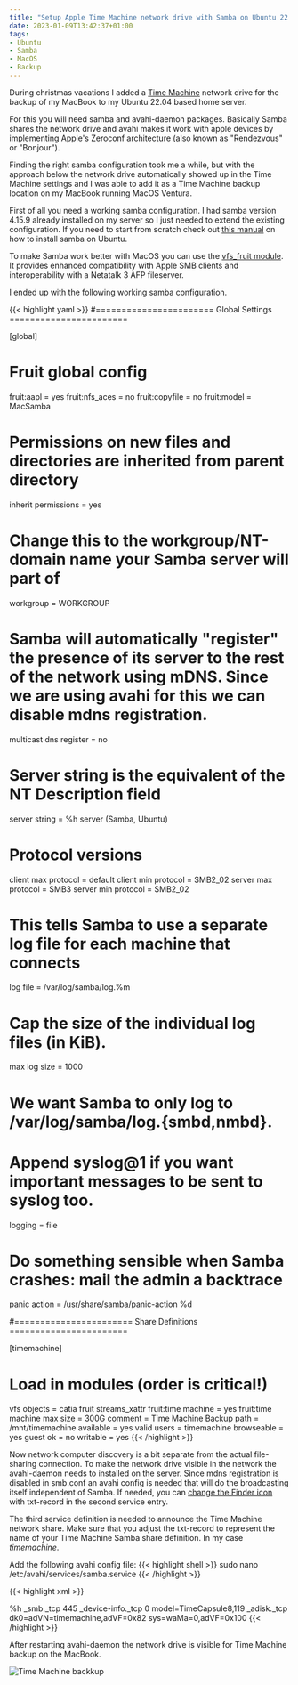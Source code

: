 ```yaml
---
title: "Setup Apple Time Machine network drive with Samba on Ubuntu 22.04"
date: 2023-01-09T13:42:37+01:00
tags:
- Ubuntu
- Samba
- MacOS
- Backup
---
```


During christmas vacations I added a [Time Machine](https://support.apple.com/HT201250) network drive for the backup of my MacBook to my Ubuntu 22.04 based home server.

For this you will need samba and avahi-daemon packages. Basically Samba shares the network drive and avahi makes it work with apple devices by implementing Apple's Zeroconf architecture (also known as "Rendezvous" or "Bonjour").

Finding the right samba configuration took me a while, but with the approach below the network drive automatically showed up in the Time Machine settings and I was able to add it as a Time Machine backup location on my MacBook running MacOS Ventura.

First of all you need a working samba configuration. I had samba version 4.15.9 already installed on my server so I just needed to extend the existing configuration. If you need to start from scratch check out [this manual](https://ubuntu.com/server/docs/samba-file-server) on how to install samba on Ubuntu.

To make Samba work better with MacOS you can use the [vfs_fruit module](https://www.samba.org/samba/docs/current/man-html/vfs_fruit.8.html). It provides enhanced compatibility with Apple SMB clients and interoperability with a Netatalk 3 AFP fileserver.

I ended up with the following working samba configuration.

{{< highlight yaml >}}
#======================= Global Settings =======================

[global]
# Fruit global config
  fruit:aapl = yes
  fruit:nfs_aces = no
  fruit:copyfile = no
  fruit:model = MacSamba

# Permissions on new files and directories are inherited from parent directory
   inherit permissions = yes

# Change this to the workgroup/NT-domain name your Samba server will part of
   workgroup = WORKGROUP
# Samba will automatically "register" the presence of its server to the rest of the network using mDNS. Since we are using avahi for this we can disable mdns registration.
   multicast dns register = no

# Server string is the equivalent of the NT Description field
   server string = %h server (Samba, Ubuntu)

# Protocol versions
  client max protocol = default
  client min protocol = SMB2_02
  server max protocol = SMB3
  server min protocol = SMB2_02

# This tells Samba to use a separate log file for each machine that connects
   log file = /var/log/samba/log.%m

# Cap the size of the individual log files (in KiB).
   max log size = 1000

# We want Samba to only log to /var/log/samba/log.{smbd,nmbd}.
# Append syslog@1 if you want important messages to be sent to syslog too.
   logging = file

# Do something sensible when Samba crashes: mail the admin a backtrace
   panic action = /usr/share/samba/panic-action %d

#======================= Share Definitions =======================

[timemachine]
  # Load in modules (order is critical!)
  vfs objects = catia fruit streams_xattr
  fruit:time machine = yes
  fruit:time machine max size = 300G
  comment = Time Machine Backup
  path = /mnt/timemachine
  available = yes
  valid users = timemachine
  browseable = yes
  guest ok = no
  writable = yes
{{< /highlight >}}

Now network computer discovery is a bit separate from the actual file-sharing connection.
To make the network drive visible in the network the avahi-daemon needs to installed on the server. Since mdns registration is disabled in smb.conf an avahi config is needed that will do the broadcasting itself independent of Samba. If needed, you can [change the Finder icon](https://simonwheatley.co.uk/2008/04/avahi-finder-icons/) with txt-record in the second service entry.

The third service definition is needed to announce the Time Machine network share. Make sure that you adjust the txt-record to represent the name of your Time Machine Samba share definition. In my case _timemachine_.

Add the following avahi config file:
{{< highlight shell >}}
sudo nano /etc/avahi/services/samba.service
{{< /highlight >}}

{{< highlight xml >}}
<?xml version="1.0" standalone='no'?>
<!DOCTYPE service-group SYSTEM "avahi-service.dtd">
<service-group>
  <name replace-wildcards="yes">%h</name>
  <service>
    <type>_smb._tcp</type>
    <port>445</port>
  </service>
  <service>
    <type>_device-info._tcp</type>
    <port>0</port>
    <txt-record>model=TimeCapsule8,119</txt-record>
  </service>
  <service>
    <type>_adisk._tcp</type>
    <txt-record>dk0=adVN=timemachine,adVF=0x82</txt-record>
    <txt-record>sys=waMa=0,adVF=0x100</txt-record>
  </service>
</service-group>
{{< /highlight >}}

After restarting avahi-daemon the network drive is visible for Time Machine backup on the MacBook.

![Time Machine backkup](/images/timemachine.png)
